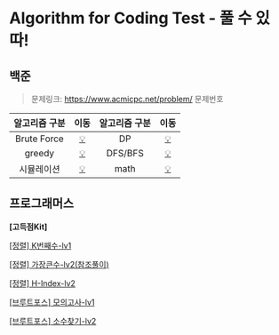 # Algorithm for Coding Test - 풀 수 있따!  

## 백준
> 문제링크: https://www.acmicpc.net/problem/ 문제번호

| 알고리즘 구분 | 이동 | 알고리즘 구분 | 이동 | 
| :----------: | :----------: | :----------: | :----------: | 
| Brute Force | [💡](./baekjoon/[Bruteforce]) | DP | [💡](./baekjoon/[DP]) |
| greedy | [💡](./baekjoon/[greedy]) | DFS/BFS | [💡](./baekjoon/[그래프와BFS]) |
| 시뮬레이션 | [💡](./baekjoon/[시뮬레이션]) | math | [💡](./baekjoon/[math]) |

## 프로그래머스
**[고득점Kit]**

[[정렬] K번째수-lv1](./programmers/readme/K번째수.md)

[[정렬] 가장큰수-lv2(참조풀이)](./programmers/readme/가장큰수.md)

[[정렬] H-Index-lv2](./programmers/readme/H-Index.md)

[[브루트포스] 모의고사-lv1](./programmers/readme/모의고사.md)

[[브루트포스] 소수찾기-lv2](./programmers/readme/소수찾기.md)
